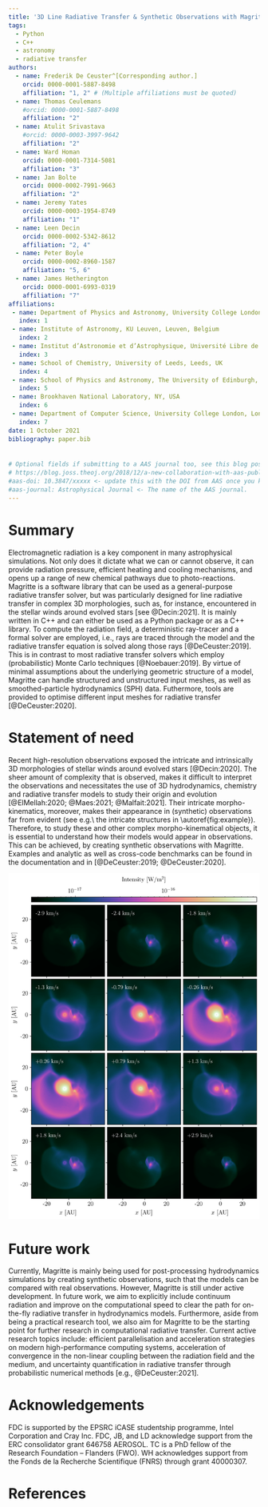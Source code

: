 ```yaml
---
title: '3D Line Radiative Transfer & Synthetic Observations with Magritte'
tags:
  - Python
  - C++
  - astronomy
  - radiative transfer
authors:
  - name: Frederik De Ceuster^[Corresponding author.]
    orcid: 0000-0001-5887-8498
    affiliation: "1, 2" # (Multiple affiliations must be quoted)
  - name: Thomas Ceulemans
    #orcid: 0000-0001-5887-8498
    affiliation: "2"
  - name: Atulit Srivastava
    #orcid: 0000-0003-3997-9642
    affiliation: "2"
  - name: Ward Homan
    orcid: 0000-0001-7314-5081
    affiliation: "3"
  - name: Jan Bolte
    orcid: 0000-0002-7991-9663
    affiliation: "2"
  - name: Jeremy Yates
    orcid: 0000-0003-1954-8749
    affiliation: "1"
  - name: Leen Decin
    orcid: 0000-0002-5342-8612
    affiliation: "2, 4"
  - name: Peter Boyle
    orcid: 0000-0002-8960-1587
    affiliation: "5, 6"
  - name: James Hetherington
    orcid: 0000-0001-6993-0319
    affiliation: "7"
affiliations:
 - name: Department of Physics and Astronomy, University College London, London, UK
   index: 1
 - name: Institute of Astronomy, KU Leuven, Leuven, Belgium
   index: 2
 - name: Institut d’Astronomie et d’Astrophysique, Université Libre de Bruxelles, Brussels, Belgium
   index: 3
 - name: School of Chemistry, University of Leeds, Leeds, UK
   index: 4
 - name: School of Physics and Astronomy, The University of Edinburgh, Edinburgh, UK
   index: 5
 - name: Brookhaven National Laboratory, NY, USA
   index: 6
 - name: Department of Computer Science, University College London, London, UK
   index: 7
date: 1 October 2021
bibliography: paper.bib


# Optional fields if submitting to a AAS journal too, see this blog post:
# https://blog.joss.theoj.org/2018/12/a-new-collaboration-with-aas-publishing
#aas-doi: 10.3847/xxxxx <- update this with the DOI from AAS once you know it.
#aas-journal: Astrophysical Journal <- The name of the AAS journal.
---
```



# Summary

Electromagnetic radiation is a key component in many astrophysical simulations.
Not only does it dictate what we can or cannot observe, it can provide radiation
pressure, efficient heating and cooling mechanisms, and opens up a range of new
chemical pathways due to photo-reactions. Magritte is a software library that can be
used as a general-purpose radiative transfer solver, but was particularly designed for
line radiative transfer in complex 3D morphologies, such as, for instance,
encountered in the stellar winds around evolved stars [see @Decin:2021].
It is mainly written in C++ and can either be used as a Python package or
as a C++ library. To compute the radiation field, a deterministic ray-tracer
and a formal solver are employed, i.e., rays are traced through the model and the
radiative transfer equation is solved along those rays [@DeCeuster:2019]. This
is in contrast to most radiative transfer solvers which employ (probabilistic)
Monte Carlo techniques [@Noebauer:2019]. By virtue of minimal assumptions about
the underlying geometric structure of a model, Magritte can handle structured and
unstructured input meshes, as well as smoothed-particle hydrodynamics (SPH) data.
Futhermore, tools are provided to optimise different input meshes for radiative transfer
[@DeCeuster:2020].


# Statement of need

Recent high-resolution observations exposed the intricate and intrinsically 3D
morphologies of stellar winds around evolved stars [@Decin:2020]. The sheer amount of complexity that is
observed, makes it difficult to interpret the observations and necessitates the use of
3D hydrodynamics, chemistry and radiative transfer models to study their origin and
evolution [@ElMellah:2020; @Maes:2021; @Malfait:2021]. Their intricate
morpho-kinematics, moreover, makes their appearance in (synthetic) observations far from evident
(see e.g.\ the intricate structures in \autoref{fig:example}). Therefore, to study these and other complex
morpho-kinematical objects, it is essential to understand how their models would
appear in observations. This can be achieved, by creating synthetic observations
with Magritte.
Examples and analytic as well as cross-code benchmarks can be found in the documentation and in [@DeCeuster:2019; @DeCeuster:2020].

![Example of a synthetic observation of the CO($v=0$, $J=1-0$) transition, created with Magritte for a hydrodynamics model of an asymptotic giant branch (AGB) star, as it is perturbed by a companion [this is model \textsc{v10e50} in @Malfait:2021]. \label{fig:example}](example.png)


# Future work

Currently, Magritte is mainly being used for post-processing hydrodynamics
simulations by creating synthetic observations, such that the models can be
compared with real observations. However, Magritte is still under active development.
In future work, we aim to explicitly include continuum radiation and improve on the computational speed to clear the path for on-the-fly radiative transfer in hydrodynamics models. Furthermore, aside from being a
practical research tool, we also aim for Magritte to be the starting point for
further research in computational radiative transfer. Current active research topics
include: efficient parallelisation and acceleration strategies on modern
high-performance computing systems, acceleration of convergence in the non-linear
coupling between the radiation field and the medium, and uncertainty quantification in
radiative transfer through probabilistic numerical methods [e.g., @DeCeuster:2021].


# Acknowledgements

FDC is supported by the EPSRC iCASE studentship programme, Intel Corporation and Cray Inc.
FDC, JB, and LD acknowledge support from the ERC consolidator grant 646758 AEROSOL.
TC is a PhD fellow of the Research Foundation – Flanders (FWO).
WH acknowledges support from the Fonds de la Recherche Scientifique (FNRS) through grant 40000307.

# References
